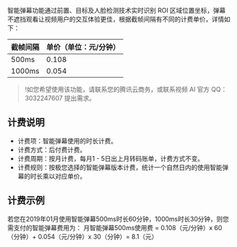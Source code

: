 

智能弹幕功能通过前置、目标及人脸检测技术实时识别 ROI 区域位置坐标，弹幕不遮挡观看让视频用户的交互体验更佳，根据截帧间隔有不同的计费单价，详情如下：

| **截帧间隔** | **单价（单位：元/分钟）** |
| ------------ | ------------------------- |
| 500ms        | 0.108                     |
| 1000ms       | 0.054                     |

>!如您希望使用该功能，请联系您的腾讯云商务，或联系视频 AI 官方 QQ：3032247607 提出需求。

## 计费说明

- 计费项：智能弹幕使用的时长计费。
- 计费方式：后付费计费。
- 计费周期：按月计费，每月1 - 5日出上月转码账单，计费方式不变。
- 计费规则：按极您选择的智能弹幕版本计费，统计一个自然日内的使用智能弹幕的时长乘以对应单价。

## 计费示例

若您在2019年01月使用智能弹幕500ms时长60分钟，1000ms时长30分钟，则您需支付的智能弹幕费用为：
月智能弹幕500ms使用费 = 0.108（元/分钟）x 60（分钟）+ 0.054（元/分钟）x 30（分钟）= 8.1（元）


